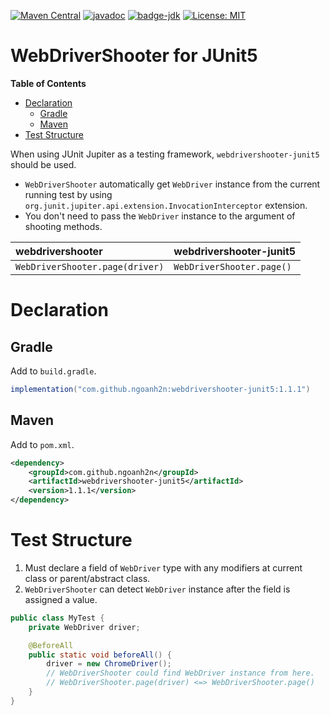 [![Maven Central](https://maven-badges.herokuapp.com/maven-central/com.github.ngoanh2n/webdrivershooter-junit5/badge.svg)](https://maven-badges.herokuapp.com/maven-central/com.github.ngoanh2n/webdrivershooter-junit5)
[![javadoc](https://javadoc.io/badge2/com.github.ngoanh2n/webdrivershooter-junit5/javadoc.svg)](https://javadoc.io/doc/com.github.ngoanh2n/webdrivershooter-junit5)
[![badge-jdk](https://img.shields.io/badge/jdk-17-blue.svg)](http://www.oracle.com/technetwork/java/javase/downloads/index.html)
[![License: MIT](https://img.shields.io/badge/License-MIT-blueviolet.svg)](https://opensource.org/licenses/MIT)

# WebDriverShooter for JUnit5
**Table of Contents**
<!-- TOC -->
* [Declaration](#declaration)
  * [Gradle](#gradle)
  * [Maven](#maven)
* [Test Structure](#test-structure)
<!-- TOC -->

When using JUnit Jupiter as a testing framework, `webdrivershooter-junit5` should be used.
- `WebDriverShooter` automatically get `WebDriver` instance from the current running test by using `org.junit.jupiter.api.extension.InvocationInterceptor` extension.
- You don't need to pass the `WebDriver` instance to the argument of shooting methods.

| webdrivershooter                 | webdrivershooter-junit5     |
|:---------------------------------|:----------------------------|
| `WebDriverShooter.page(driver)`  | `WebDriverShooter.page()`   |

# Declaration
## Gradle
Add to `build.gradle`.
```gradle
implementation("com.github.ngoanh2n:webdrivershooter-junit5:1.1.1")
```

## Maven
Add to `pom.xml`.
```xml
<dependency>
    <groupId>com.github.ngoanh2n</groupId>
    <artifactId>webdrivershooter-junit5</artifactId>
    <version>1.1.1</version>
</dependency>
```

# Test Structure
1. Must declare a field of `WebDriver` type with any modifiers at current class or parent/abstract class.
2. `WebDriverShooter` can detect `WebDriver` instance after the field is assigned a value.

```java
public class MyTest {
    private WebDriver driver;

    @BeforeAll
    public static void beforeAll() {
        driver = new ChromeDriver();
        // WebDriverShooter could find WebDriver instance from here.
        // WebDriverShooter.page(driver) <=> WebDriverShooter.page()
    }
}
```
